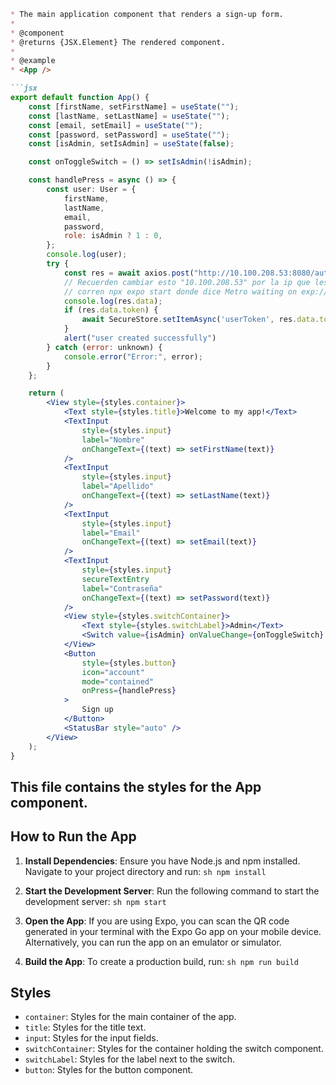 ```markdown
* The main application component that renders a sign-up form.
* 
* @component
* @returns {JSX.Element} The rendered component.
* 
* @example
* <App />

```jsx
export default function App() {
    const [firstName, setFirstName] = useState("");
    const [lastName, setLastName] = useState("");
    const [email, setEmail] = useState("");
    const [password, setPassword] = useState("");
    const [isAdmin, setIsAdmin] = useState(false);

    const onToggleSwitch = () => setIsAdmin(!isAdmin);

    const handlePress = async () => {
        const user: User = {
            firstName,
            lastName,
            email,
            password,
            role: isAdmin ? 1 : 0,
        };
        console.log(user);
        try {
            const res = await axios.post("http://10.100.208.53:8080/auth/signup", user);
            // Recuerden cambiar esto "10.100.208.53" por la ip que les aparece cuando
            // corren npx expo start donde dice Metro waiting on exp://"10.100.208.53":8081
            console.log(res.data);
            if (res.data.token) {
                await SecureStore.setItemAsync('userToken', res.data.token);
            }
            alert("user created successfully")
        } catch (error: unknown) {
            console.error("Error:", error);
        }
    };

    return (
        <View style={styles.container}>
            <Text style={styles.title}>Welcome to my app!</Text>
            <TextInput
                style={styles.input}
                label="Nombre"
                onChangeText={(text) => setFirstName(text)}
            />
            <TextInput
                style={styles.input}
                label="Apellido"
                onChangeText={(text) => setLastName(text)}
            />
            <TextInput
                style={styles.input}
                label="Email"
                onChangeText={(text) => setEmail(text)}
            />
            <TextInput
                style={styles.input}
                secureTextEntry
                label="Contraseña"
                onChangeText={(text) => setPassword(text)}
            />
            <View style={styles.switchContainer}>
                <Text style={styles.switchLabel}>Admin</Text>
                <Switch value={isAdmin} onValueChange={onToggleSwitch} />
            </View>
            <Button
                style={styles.button}
                icon="account"
                mode="contained"
                onPress={handlePress}
            >
                Sign up
            </Button>
            <StatusBar style="auto" />
        </View>
    );
}
```

## This file contains the styles for the App component.

## How to Run the App

1. **Install Dependencies**: Ensure you have Node.js and npm installed. Navigate to your project directory and run:
        ```sh
        npm install
        ```

2. **Start the Development Server**: Run the following command to start the development server:
        ```sh
        npm start
        ```

3. **Open the App**: If you are using Expo, you can scan the QR code generated in your terminal with the Expo Go app on your mobile device. Alternatively, you can run the app on an emulator or simulator.

4. **Build the App**: To create a production build, run:
        ```sh
        npm run build
        ```

## Styles

- `container`: Styles for the main container of the app.
- `title`: Styles for the title text.
- `input`: Styles for the input fields.
- `switchContainer`: Styles for the container holding the switch component.
- `switchLabel`: Styles for the label next to the switch.
- `button`: Styles for the button component.